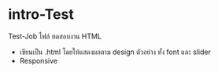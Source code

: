 # intro-Test
Test-Job
ไฟล์ ทดสอบงาน HTML
- เขียนเป็น .html โดยให้แสดงผลตาม design ตัวอย่าง ทั้ง font และ slider
- Responsive

